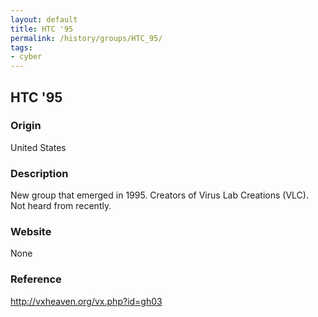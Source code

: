 ```yaml
---
layout: default
title: HTC '95
permalink: /history/groups/HTC_95/
tags:
- cyber
---
```


## HTC '95

### Origin
United States

### Description
New group that emerged in 1995. Creators of Virus Lab Creations (VLC). Not heard from recently.

### Website
None

### Reference
http://vxheaven.org/vx.php?id=gh03
